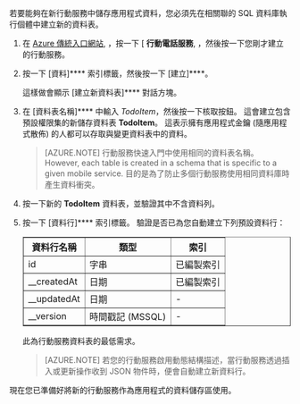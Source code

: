 若要能夠在新行動服務中儲存應用程式資料，您必須先在相關聯的 SQL 資料庫執行個體中建立新的資料表。

1. 在 [Azure 傳統入口網站](https://manage.windowsazure.com/), ，按一下 [ **行動電話服務**, ，然後按一下您剛才建立的行動服務。

2. 按一下 [資料]**** 索引標籤，然後按一下 [建立]****。

    這樣做會顯示 [建立新資料表]**** 對話方塊。

3. 在 [資料表名稱]**** 中輸入 _TodoItem_，然後按一下核取按鈕。 這會建立包含預設權限集的新儲存資料表 **TodoItem**。 這表示擁有應用程式金鑰 (隨應用程式散佈) 的人都可以存取與變更資料表中的資料。
    >[AZURE.NOTE] 行動服務快速入門中使用相同的資料表名稱。 However, each table is created in a schema that is specific to a given mobile service. 目的是為了防止多個行動服務使用相同資料庫時產生資料衝突。

4. 按一下新的 **TodoItem** 資料表，並驗證其中不含資料列。

5. 按一下 [資料行]**** 索引標籤。 驗證是否已為您自動建立下列預設資料行：

   <table border="1" cellpadding="10">
    <tr>
    <th>資料行名稱</th>
    <th>類型</th>
    <th>索引</th>
    </tr>
    <tr>
    <td>id</td>
    <td>字串</td>
    <td>已編製索引</td>
    </tr>
    <tr>
    <td>__createdAt</td>
    <td>日期</td>
    <td>已編製索引</td>
    </tr>
    <tr>
    <td>__updatedAt</td>
    <td>日期</td>
    <td><font color="transparent">-</font></td>
    </tr>
    <tr>
    <td>__version</td>
    <td>時間戳記 (MSSQL)</td>
    <td><font color="transparent">-</font></td>
    </tr>   
    </table>

    此為行動服務資料表的最低需求。
    > [AZURE.NOTE] 若您的行動服務啟用動態結構描述，當行動服務透過插入或更新操作收到 JSON 物件時，便會自動建立新資料行。

現在您已準備好將新的行動服務作為應用程式的資料儲存區使用。





